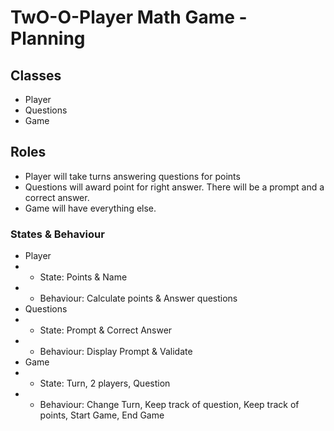 # TwO-O-Player Math Game - Planning

## Classes

* Player
* Questions
* Game

## Roles

* Player will take turns answering questions for points
* Questions will award point for right answer. There will be a prompt and a correct answer.
* Game will have everything else.

### States & Behaviour

* Player
* * State: Points & Name
* * Behaviour: Calculate points & Answer questions
* Questions
* * State: Prompt & Correct Answer
* * Behaviour: Display Prompt & Validate
* Game
* * State: Turn, 2 players, Question
* * Behaviour: Change Turn, Keep track of question, Keep track of points, Start Game, End Game

